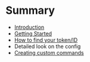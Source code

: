 # Summary

* [Introduction](README.md)
* [Getting Started](getting-started.md)
* [How to find your token/ID](how-to-find-your-tokenid.md)
* Detailed look on the config
* [Creating custom commands](creating-custom-commands.md)

